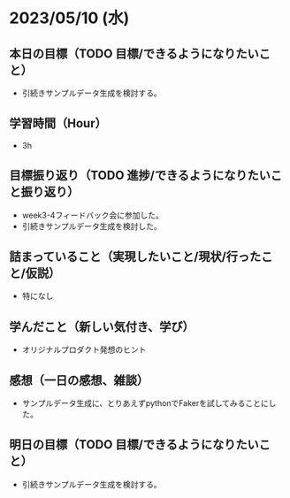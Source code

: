 
# 2023/05/10 (水)

## 本日の目標（TODO 目標/できるようになりたいこと）

- 引続きサンプルデータ生成を検討する。

## 学習時間（Hour）

- 3h

## 目標振り返り（TODO 進捗/できるようになりたいこと振り返り）

- week3-4フィードバック会に参加した。
- 引続きサンプルデータ生成を検討した。

## 詰まっていること（実現したいこと/現状/行ったこと/仮説）

- 特になし

## 学んだこと（新しい気付き、学び）

- オリジナルプロダクト発想のヒント

## 感想（一日の感想、雑談）

- サンプルデータ生成に、とりあえずpythonでFakerを試してみることにした。

## 明日の目標（TODO 目標/できるようになりたいこと）

- 引続きサンプルデータ生成を検討する。

